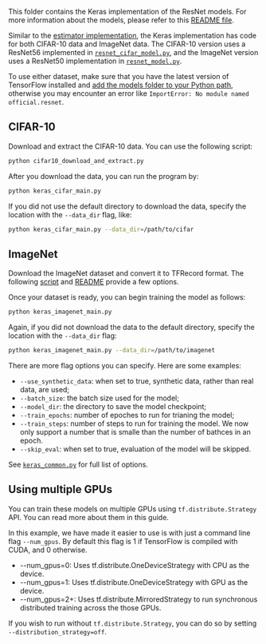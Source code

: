 This folder contains the Keras implementation of the ResNet models. For more 
information about the models, please refer to this [README file](../README.md).

Similar to the [estimator implementation](/official/resnet), the Keras 
implementation has code for both CIFAR-10 data and ImageNet data. The CIFAR-10
version uses a ResNet56 implemented in 
[`resnet_cifar_model.py`](./resnet_cifar_model.py), and the ImageNet version 
uses a ResNet50 implementation in [`resnet_model.py`](./resnet_model.py).

To use 
either dataset, make sure that you have the latest version of TensorFlow 
installed and 
[add the models folder to your Python path](/official/#running-the-models),
otherwise you may encounter an error like `ImportError: No module named 
official.resnet`.

## CIFAR-10

Download and extract the CIFAR-10 data. You can use the following script:
```bash
python cifar10_download_and_extract.py
```

After you download the data, you can run the program by:

```bash
python keras_cifar_main.py
```

If you did not use the default directory to download the data, specify the 
location with the `--data_dir` flag, like:

```bash
python keras_cifar_main.py --data_dir=/path/to/cifar
```

## ImageNet

Download the ImageNet dataset and convert it to TFRecord format. 
The following [script](https://github.com/tensorflow/tpu/blob/master/tools/datasets/imagenet_to_gcs.py)
and [README](https://github.com/tensorflow/tpu/tree/master/tools/datasets#imagenet_to_gcspy)
provide a few options.

Once your dataset is ready, you can begin training the model as follows:

```bash
python keras_imagenet_main.py 
```

Again, if you did not download the data to the default directory, specify the
location with the `--data_dir` flag:

```bash
python keras_imagenet_main.py --data_dir=/path/to/imagenet
```

There are more flag options you can specify. Here are some examples:

- `--use_synthetic_data`: when set to true, synthetic data, rather than real 
data, are used;
- `--batch_size`: the batch size used for the model;
- `--model_dir`: the directory to save the model checkpoint;
- `--train_epochs`: number of epoches to run for trianing the model;
- `--train_steps`: number of steps to run for training the model. We now only
support a number that is smalle than the number of bathces in an epoch.
- `--skip_eval`: when set to true, evaluation of the model will be skipped. 

See [`keras_common.py`](keras_common.py) for full list of options.

## Using multiple GPUs
You can train these models on multiple GPUs using `tf.distribute.Strategy` API. 
You can read more about them in this guide.

In this example, we have made it easier to use is with just a command line flag 
`--num_gpus`. By default this flag is 1 if TensorFlow is compiled with CUDA, 
and 0 otherwise.

- --num_gpus=0: Uses tf.distribute.OneDeviceStrategy with CPU as the device.
- --num_gpus=1: Uses tf.distribute.OneDeviceStrategy with GPU as the device.
- --num_gpus=2+: Uses tf.distribute.MirroredStrategy to run synchronous 
distributed training across the those GPUs.

If you wish to run without `tf.distribute.Strategy`, you can do so by setting 
`--distribution_strategy=off`.

